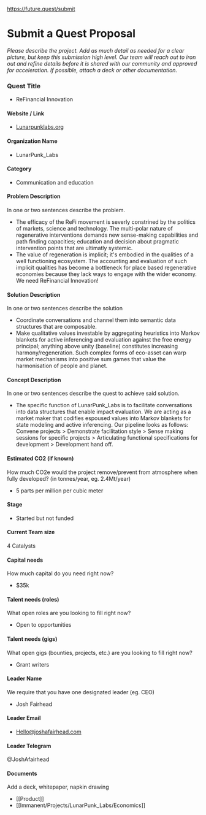 https://future.quest/submit

# Submit a Quest Proposal

*Please describe the project. Add as much detail as needed for a clear picture, but keep this submission high level. Our team will reach out to iron out and refine details before it is shared with our community and approved for acceleration. If possible, attach a deck or other documentation.*

### Quest Title 
- ReFinancial Innovation

#### Website / Link
- [Lunarpunklabs.org](http://lunarpunklabs.org/)

#### Organization Name
- LunarPunk_Labs

#### Category
- Communication and education

#### Problem Description
In one or two sentences describe the problem.
- The efficacy of the ReFi movement is severly constrined by the politics of markets, science and technology. The multi-polar nature of regenerative interventions demands new sense-making capabilities and path finding capacities; education and decision about pragmatic intervention points that are ultimatly systemic. 
- The value of regeneration is implicit; it's embodied in the qualities of a well functioning ecosystem. The accounting and evaluation of such implicit qualities has become a bottleneck for place based regenerative economies because they lack ways to engage with the wider economy. We need ReFinancial Innovation!

#### Solution Description
In one or two sentences describe the solution
- Coordinate conversations and channel them into semantic data structures that are composable.  
- Make qualitative values investable by aggregating heuristics into Markov blankets for active inferencing and evaluation against the free energy principal; anything above unity (baseline) constitutes increasing harmony/regeneration. Such complex forms of eco-asset can warp market mechanisms into positive sum games that value the harmonisation of people and planet. 

#### Concept Description
In one or two sentences describe the quest to achieve said solution.
- The specific function of LunarPunk_Labs is to facilitate conversations into data structures that enable impact evaluation. We are acting as a market maker that codifies espoused values into Markov blankets for state modeling and active inferencing. Our pipeline looks as follows: Convene projects > Demonstrate facilitation style > Sense making sessions for specific projects > Articulating functional specifications for development > Development hand off. 

#### Estimated CO2 (if known)
How much CO2e would the project remove/prevent from atmosphere when fully developed? (in tonnes/year, eg. 2.4Mt/year)
- 5 parts per million per cubic meter

#### Stage
- Started but not funded

#### Current Team size
4 Catalysts

#### Capital needs
How much capital do you need right now?
- $35k 

#### Talent needs (roles)
What open roles are you looking to fill right now?
- Open to opportunities

#### Talent needs (gigs)
What open gigs (bounties, projects, etc.) are you looking to fill right now?
- Grant writers 

#### Leader Name
We require that you have one designated leader (eg. CEO)
- Josh Fairhead

#### Leader Email
- Hello@joshafairhead.com

#### Leader Telegram
@JoshAfairhead

#### Documents
Add a deck, whitepaper, napkin drawing
- [[Product]] 
- [[Immanent/Projects/LunarPunk_Labs/Economics]]